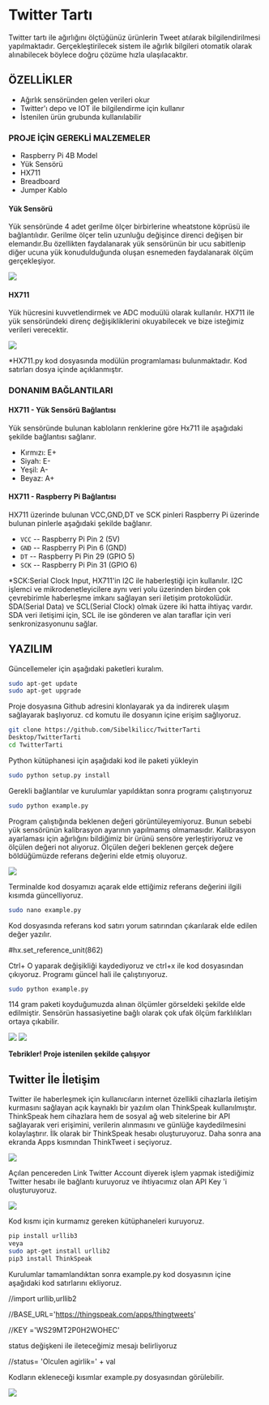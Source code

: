 # Twitter Tartı


Twitter tartı ile ağırlığını ölçtüğünüz ürünlerin Tweet atılarak bilgilendirilmesi yapılmaktadır. Gerçekleştirilecek sistem ile ağırlık bilgileri otomatik olarak alınabilecek böylece doğru çözüme hızla ulaşılacaktır.


 ## ÖZELLİKLER

- Ağırlık sensöründen gelen verileri okur
- Twitter'ı depo ve IOT ile bilgilendirme için kullanır
- İstenilen ürün grubunda kullanılabilir

### PROJE İÇİN GEREKLİ MALZEMELER
- Raspberry Pi 4B Model
- Yük Sensörü
- HX711 
- Breadboard
- Jumper Kablo
#### Yük Sensörü
Yük sensöründe 4 adet gerilme ölçer birbirlerine wheatstone köprüsü ile bağlantılıdır.
Gerilme ölçer telin uzunluğu değişince direnci değişen bir elemandır.Bu özellikten faydalanarak yük sensörünün bir ucu sabitlenip diğer ucuna yük konudulduğunda oluşan esnemeden faydalanarak ölçüm gerçekleşiyor.

<img src="https://github.com/SibelKilicc/TwitterTarti/blob/main/Resim1.png" width="auto">

#### HX711
Yük hücresini kuvvetlendirmek ve ADC moduülü olarak kullanılır.
HX711 ile yük sensöründeki direnç değişikliklerini okuyabilecek ve bize isteğimiz verileri verecektir.

<img src="https://github.com/SibelKilicc/TwitterTarti/blob/main/Resim3.jpg" width="auto">

*HX711.py kod dosyasında modülün programlaması bulunmaktadır. Kod satırları dosya içinde açıklanmıştır.

### DONANIM BAĞLANTILARI
#### HX711 - Yük Sensörü Bağlantısı
Yük sensöründe bulunan kabloların renklerine göre Hx711 ile aşağıdaki şekilde bağlantısı sağlanır.
- Kırmızı: E+
- Siyah: E-
- Yeşil: A-
- Beyaz: A+

#### HX711 - Raspberry Pi Bağlantısı
HX711 üzerinde bulunan VCC,GND,DT ve SCK pinleri Raspberry Pi üzerinde bulunan pinlerle aşağıdaki şekilde bağlanır. 

- `VCC` -- Raspberry Pi Pin 2 (5V)
- `GND` -- Raspberry Pi Pin 6 (GND)
- `DT`  -- Raspberry Pi Pin 29 (GPIO 5)
- `SCK` -- Raspberry Pi Pin 31 (GPIO 6)

*SCK:Serial Clock Input, HX711'in I2C ile haberleştiği için kullanılır. 
I2C işlemci ve mikrodenetleyicilere aynı veri yolu üzerinden birden çok çevrebirimle haberleşme imkanı sağlayan seri iletişim protokolüdür. SDA(Serial Data) ve SCL(Serial Clock) olmak üzere iki hatta ihtiyaç vardır. SDA veri iletişimi için, SCL ile ise gönderen ve alan taraflar için veri senkronizasyonunu sağlar.

## YAZILIM

Güncellemeler için aşağıdaki paketleri kuralım.
```sh
sudo apt-get update
sudo apt-get upgrade
```
Proje dosyasına Github adresini klonlayarak ya da indirerek ulaşım sağlayarak başlıyoruz.
cd komutu ile dosyanın içine erişim sağlıyoruz.
```sh
git clone https://github.com/Sibelkilicc/TwitterTarti
Desktop/TwitterTarti
cd TwitterTarti
```
Python kütüphanesi için aşağıdaki kod ile paketi yükleyin
```sh
sudo python setup.py install
```
Gerekli bağlantılar ve kurulumlar yapıldıktan sonra programı çalıştırıyoruz
```sh
sudo python example.py
```
Program çalıştığında beklenen değeri görüntüleyemiyoruz. Bunun sebebi yük sensörünün kalibrasyon ayarının yapılmamış olmamasıdır. 
Kalibrasyon ayarlaması için ağırlığını bildiğimiz bir ürünü sensöre yerleştiriyoruz ve ölçülen değeri not alıyoruz. Ölçülen değeri beklenen gerçek değere böldüğümüzde referans değerini elde etmiş oluyoruz.

<img src="https://github.com/SibelKilicc/TwitterTarti/blob/main/Ekran%20Alıntısı.PNG" width="auto">

Terminalde kod dosyamızı açarak elde ettiğimiz referans değerini ilgili kısımda güncelliyoruz.
```sh
sudo nano example.py
```
Kod dosyasında referans kod satırı yorum satırından çıkarılarak elde edilen değer yazılır.

#hx.set_reference_unit(862)

Ctrl+ O yaparak değişikliği kaydediyoruz ve ctrl+x ile kod dosyasından çıkıyoruz.
Programı güncel hali ile çalıştırıyoruz.
```sh
sudo python example.py
```
114 gram paketi koyduğumuzda alınan ölçümler görseldeki şekilde elde edilmiştir. Sensörün hassasiyetine bağlı olarak çok ufak ölçüm farklılıkları ortaya çıkabilir.

<img src="https://github.com/SibelKilicc/TwitterTarti/blob/main/Resim13.jpg" width="auto">
<img src="https://github.com/SibelKilicc/TwitterTarti/blob/main/Resim12.png" width="auto">

**Tebrikler! Proje istenilen şekilde çalışıyor**

## Twitter İle İletişim
Twitter ile haberleşmek için  kullanıcıların internet özellikli cihazlarla iletişim kurmasını sağlayan açık kaynaklı bir yazılım olan ThinkSpeak kullanılmıştır. ThinkSpeak hem cihazlara hem de sosyal ağ web sitelerine bir API sağlayarak veri erişimini, verilerin alınmasını ve günlüğe kaydedilmesini kolaylaştırır.
İlk olarak bir ThinkSpeak hesabı oluşturuyoruz. Daha sonra ana ekranda Apps kısmından ThinkTweet i seçiyoruz.

<img src="https://github.com/SibelKilicc/TwitterTarti/blob/main/Ekran%20Görüntüsü%20(519).png" width="auto">

Açılan pencereden Link Twitter Account diyerek işlem yapmak istediğimiz Twitter hesabı ile bağlantı kuruyoruz ve ihtiyacımız olan API Key 'i oluşturuyoruz.

<img src="https://github.com/SibelKilicc/TwitterTarti/blob/main/Ekran%20Görüntüsü%20(520).png" width="auto">

Kod kısmı için kurmamız gereken kütüphaneleri kuruyoruz.
```sh
pip install urllib3
veya
sudo apt-get install urllib2
pip3 install ThinkSpeak
```
Kurulumlar tamamlandıktan sonra example.py kod dosyasının içine aşağıdaki kod satırlarını ekliyoruz.

//import urllib,urllib2

//BASE_URL='https://thingspeak.com/apps/thingtweets'

//KEY ='WS29MT2P0H2WOHEC'

status değişkeni ile ileteceğimiz mesajı belirliyoruz

//status= 'Olculen agirlik=' + val

 Kodların ekleneceği kısımlar example.py dosyasından görülebilir.
 
 <img src="https://github.com/SibelKilicc/TwitterTarti/blob/main/Tweet.PNG" width="auto">
 
